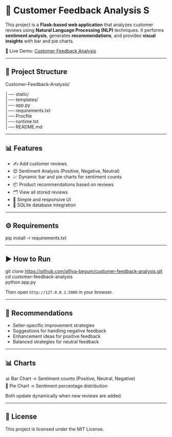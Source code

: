 # 📝 Customer Feedback Analysis S

This project is a **Flask-based web application** that analyzes customer reviews using **Natural Language Processing (NLP)** techniques. It performs **sentiment analysis**, generates **recommendations**, and provides **visual insights** with bar and pie charts.  

🔗 Live Demo: [Customer Feedback Analysis](https://alfiya-feedback-system.onrender.com)

---

## 📂 Project Structure

Customer-Feedback-Analysis/

│── static/                   
│── templates/               
│── app.py                   
│── requirements.txt         
│── Procfile                   
│── runtime.txt              
│── README.md                  

---

## 📊 Features

- ✍️ Add customer reviews  
- 😊 Sentiment Analysis (Positive, Negative, Neutral)  
- 📈 Dynamic bar and pie charts for sentiment counts  
- 📦 Product recommendations based on reviews  
- 🗂️ View all stored reviews  
- 📱 Simple and responsive UI  
- 💾 SQLite database integration  

---

## ⚙️ Requirements

pip install -r requirements.txt

---

## ▶️ How to Run

git clone https://github.com/alfiya-begum/customer-feedback-analysis.git  
cd customer-feedback-analysis  
python app.py  

Then open `http://127.0.0.1:5000` in your browser.

---

## 📌 Recommendations

- Seller-specific improvement strategies  
- Suggestions for handling negative feedback  
- Enhancement ideas for positive feedback  
- Balanced strategies for neutral feedback  

---

## 📊 Charts

📊 Bar Chart → Sentiment counts (Positive, Neutral, Negative)  
🥧 Pie Chart → Sentiment percentage distribution  

Both update dynamically when new reviews are added.  

---

## 📜 License  

This project is licensed under the MIT License.  
